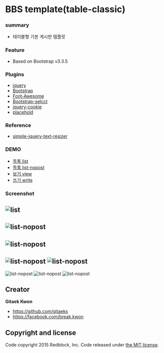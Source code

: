 # BBS template(table-classic)

### summary
* 테이블형 기본 게시판 템플릿

### Feature
* Based on Bootstrap v3.3.5

### Plugins
* [jquery](https://jquery.com/)
* [Bootstrap](http://getbootstrap.com/)
* [Font-Awesome](http://fontawesome.io/)
* [Bootstrap-selcct](http://silviomoreto.github.io/bootstrap-select/)
* [jquery-cookie](https://github.com/carhartl/jquery-cookie)
* [placehold](http://placehold.it/)

### Reference 
* [simple-jquery-text-resizer](http://trevordavis.net/blog/simple-jquery-text-resizer/)

### DEMO
* [목록 list](http://gitaeks.github.io/bs-html-examples/bbs/table-classic/list.html)
* [목록 list-nopost](http://gitaeks.github.io/bs-html-examples/bbs/table-classic/list-nopost.html)
* [보기 view](http://gitaeks.github.io/bs-html-examples/bbs/table-classic/view.html)
* [쓰기 write](http://gitaeks.github.io/bs-html-examples/bbs/table-classic/write.html)

### Screenshot
![list](../../assets/screenshot/bbs-table-classic-list.png)
--
![list-nopost](../../assets/screenshot/bbs-table-classic-list-nopost.png)
--
![list-nopost](../../assets/screenshot/bbs-table-classic-list-mobile.png)
--
![list-nopost](../../assets/screenshot/bbs-table-classic-view-mobile1.png) ![list-nopost](../../assets/screenshot/bbs-table-classic-view-mobile2.png)
--
![list-nopost](../../assets/screenshot/bbs-table-classic-write-mobile1.png)
![list-nopost](../../assets/screenshot/bbs-table-classic-write-mobile2.png)
![list-nopost](../../assets/screenshot/bbs-table-classic-write-mobile3.png)

## Creator
**Gitaek Kwon**

* <https://github.com/gitaeks>
* <https://facebook.com/break.kwon>


## Copyright and license

Code copyright 2015 Redblock, Inc. Code released under [the MIT license](https://github.com/gitaeks/bs-html-examples/blob/gh-pages/LICENSE).
